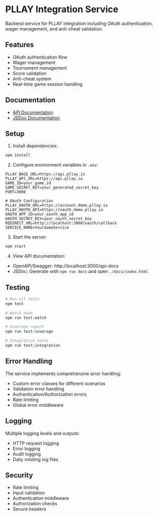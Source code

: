 # PLLAY Integration Service

Backend service for PLLAY integration including OAuth authentication, wager management, and anti-cheat validation.

## Features

- OAuth authentication flow
- Wager management
- Tournament management
- Score validation
- Anti-cheat system
- Real-time game session handling

## Documentation

- [API Documentation](http://localhost:3000/api-docs)
- [JSDoc Documentation](./docs/index.html)

## Setup

1. Install dependencies:
```bash
npm install
```

2. Configure environment variables in `.env`:
```env
PLLAY_BASE_URL=https://api.pllay.io
PLLAY_API_URL=https://api.pllay.io
GAME_ID=your_game_id
GAME_SECRET_KEY=your_generated_secret_key
PORT=3000

# OAuth Configuration
PLLAY_OAUTH_URL=https://account.demo.pllay.io
PLLAY_OAUTH_API=https://oauth.demo.pllay.io
OAUTH_APP_ID=your_oauth_app_id
OAUTH_SECRET_KEY=your_oauth_secret_key
REDIRECT_URL=http://localhost:3000/oauth/callback
SERVICE_NAME=YourGameService
```

3. Start the server:
```bash
npm start
```

4. View API documentation:
- OpenAPI/Swagger: http://localhost:3000/api-docs
- JSDoc: Generate with `npm run docs` and open `./docs/index.html`

## Testing

```bash
# Run all tests
npm test

# Watch mode
npm run test:watch

# Coverage report
npm run test:coverage

# Integration tests
npm run test:integration
```

## Error Handling

The service implements comprehensive error handling:
- Custom error classes for different scenarios
- Validation error handling
- Authentication/Authorization errors
- Rate limiting
- Global error middleware

## Logging

Multiple logging levels and outputs:
- HTTP request logging
- Error logging
- Audit logging
- Daily rotating log files

## Security

- Rate limiting
- Input validation
- Authentication middleware
- Authorization checks
- Secure headers